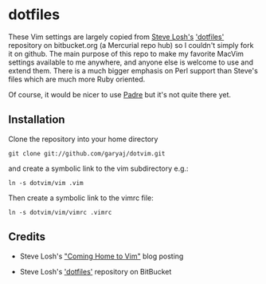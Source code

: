 
dotfiles
========

These Vim settings are largely copied from [Steve Losh's](http://stevelosh.com/blog/2010/09/coming-home-to-vim/)
['dotfiles'](http://bitbucket.org/sjl/dotfiles/src) repository on bitbucket.org (a Mercurial repo hub) so
I couldn't simply fork it on github. The main purpose of this repo to make my
favorite MacVim settings available to me anywhere, and anyone else is welcome
to use and extend them. There is a much bigger emphasis on Perl support than
Steve's files which are much more Ruby oriented.

Of course, it would be nicer to use [Padre](http://padre.perlide.org/) but it's not quite there yet.

Installation
------------

Clone the repository into your home directory

    git clone git://github.com/garyaj/dotvim.git

and create a symbolic link to the vim subdirectory e.g.:

    ln -s dotvim/vim .vim

Then create a symbolic link to the vimrc file:

    ln -s dotvim/vim/vimrc .vimrc

Credits
-------

- Steve Losh's ["Coming Home to Vim"](http://stevelosh.com/blog/2010/09/coming-home-to-vim/) blog posting 
  
- Steve Losh's ['dotfiles'](http://bitbucket.org/sjl/dotfiles/src) repository on BitBucket

